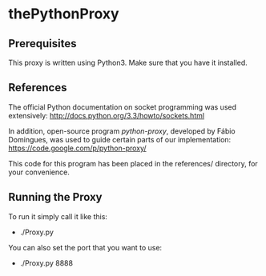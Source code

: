thePythonProxy
==============

Prerequisites
-------------
This proxy is written using Python3. Make sure that you have it installed.

References
----------
The official Python documentation on socket programming was used extensively:
http://docs.python.org/3.3/howto/sockets.html

In addition, open-source program *python-proxy*, developed by Fábio Domingues,
was used to guide certain parts of our implementation:
https://code.google.com/p/python-proxy/

This code for this program has been placed in the references/ directory,
for your convenience.


Running the Proxy
-----------------

To run it simply call it like this: 
 - ./Proxy.py

You can also set the port that you want to use:
 - ./Proxy.py 8888
